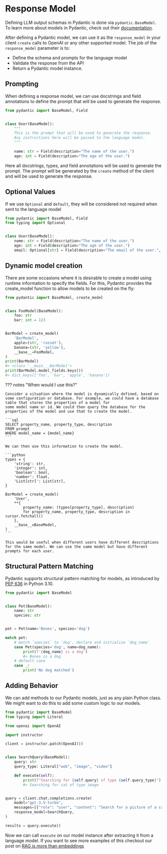 # Response Model

Defining LLM output schemas in Pydantic is done via `pydantic.BaseModel`. To learn more about models in Pydantic, check out their [documentation](https://docs.pydantic.dev/latest/concepts/models/).

After defining a Pydantic model, we can use it as the `response_model` in your client `create` calls to OpenAI or any other supported model. The job of the `response_model` parameter is to:

- Define the schema and prompts for the language model
- Validate the response from the API
- Return a Pydantic model instance.

## Prompting

When defining a response model, we can use docstrings and field annotations to define the prompt that will be used to generate the response.

```python
from pydantic import BaseModel, Field


class User(BaseModel):
    """
    This is the prompt that will be used to generate the response.
    Any instructions here will be passed to the language model.
    """

    name: str = Field(description="The name of the user.")
    age: int = Field(description="The age of the user.")
```

Here all docstrings, types, and field annotations will be used to generate the prompt. The prompt will be generated by the `create` method of the client and will be used to generate the response.

## Optional Values

If we use `Optional` and `default`, they will be considered not required when sent to the language model

```python
from pydantic import BaseModel, Field
from typing import Optional


class User(BaseModel):
    name: str = Field(description="The name of the user.")
    age: int = Field(description="The age of the user.")
    email: Optional[str] = Field(description="The email of the user.", default=None)
```

## Dynamic model creation

There are some occasions where it is desirable to create a model using runtime information to specify the fields. For this, Pydantic provides the create_model function to allow models to be created on the fly:

```python
from pydantic import BaseModel, create_model


class FooModel(BaseModel):
    foo: str
    bar: int = 123


BarModel = create_model(
    'BarModel',
    apple=(str, 'russet'),
    banana=(str, 'yellow'),
    __base__=FooModel,
)
print(BarModel)
#> <class '__main__.BarModel'>
print(BarModel.model_fields.keys())
#> dict_keys(['foo', 'bar', 'apple', 'banana'])
```

??? notes "When would I use this?"

    Consider a situation where the model is dynamically defined, based on some configuration or database. For example, we could have a database table that stores the properties of a model for
    some model name or id. We could then query the database for the properties of the model and use that to create the model.

    ```sql
    SELECT property_name, property_type, description
    FROM prompt
    WHERE model_name = {model_name}
    ```

    We can then use this information to create the model.

    ```python
    types = {
        'string': str,
        'integer': int,
        'boolean': bool,
        'number': float,
        'List[str]': List[str],
    }

    BarModel = create_model(
        'User',
        **{
            property_name: (types[property_type], description)
            for property_name, property_type, description in cursor.fetchall()
        },
        __base__=BaseModel,
    )
    ```

    This would be useful when different users have different descriptions for the same model. We can use the same model but have different prompts for each user.

## Structural Pattern Matching

Pydantic supports structural pattern matching for models, as introduced by [PEP 636](https://peps.python.org/pep-0636/) in Python 3.10.

```python
from pydantic import BaseModel


class Pet(BaseModel):
    name: str
    species: str


pet = Pet(name='Bones', species='dog')

match pet:
    # match `species` to 'dog', declare and initialize `dog_name`
    case Pet(species='dog', name=dog_name):
        print(f'{dog_name} is a dog')
        #> Bones is a dog
    # default case
    case _:
        print('No dog matched')
```

## Adding Behavior

We can add methods to our Pydantic models, just as any plain Python class. We might want to do this to add some custom logic to our models.

```python
from pydantic import BaseModel
from typing import Literal

from openai import OpenAI

import instructor

client = instructor.patch(OpenAI())


class SearchQuery(BaseModel):
    query: str
    query_type: Literal["web", "image", "video"]

    def execute(self):
        print(f"Searching for {self.query} of type {self.query_type}")
        #> Searching for cat of type image


query = client.chat.completions.create(
    model="gpt-3.5-turbo",
    messages=[{"role": "user", "content": "Search for a picture of a cat"}],
    response_model=SearchQuery,
)

results = query.execute()
```

Now we can call `execute` on our model instance after extracting it from a language model. If you want to see more examples of this checkout our post on [RAG is more than embeddings](../blog/posts/rag-and-beyond.md)
